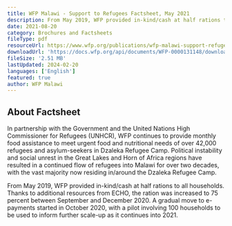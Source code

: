```yaml
---
title: WFP Malawi - Support to Refugees Factsheet, May 2021
description: From May 2019, WFP provided in-kind/cash at half rations to all households. Thanks to additional resources from ECHO, the ration was increased to 75 percent between September and December 2020. 
date: 2021-08-20
category: Brochures and Factsheets
fileType: pdf
resourceUrl: https://www.wfp.org/publications/wfp-malawi-support-refugees-factsheet-may-2021
downloadUrl: 'https://docs.wfp.org/api/documents/WFP-0000131148/download/?_ga=2.82525200.72551856.1735227137-1075227440.1732618205'
fileSize: '2.51 MB'
lastUpdated: 2024-02-20
languages: ['English']
featured: true
author: WFP Malawi
---
```


## About Factsheet

In partnership with the Government and the United Nations High Commissioner for Refugees (UNHCR), WFP continues to provide monthly food assistance to meet urgent food and nutritional needs of over 42,000 refugees and asylum-seekers in Dzaleka Refugee Camp.
Political instability and social unrest in the Great Lakes and Horn of Africa regions have resulted in a continued flow of refugees into Malawi for over two decades, with the vast majority now residing in/around the Dzaleka Refugee Camp.

From May 2019, WFP provided in-kind/cash at half rations to all households. Thanks to additional resources from ECHO, the ration was increased to 75 percent between September and December 2020.  A gradual move to e-payments started in October 2020, with a pilot involving 100 households to be used to inform further scale-up as it continues into 2021.